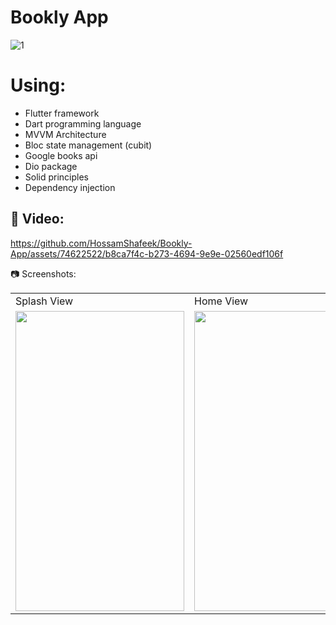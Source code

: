 # Bookly App

![1](https://github.com/HossamShafeek/Bookly-App/assets/74622522/b97969a2-8d94-403d-8f45-394c82114fd1)
# Using:
- Flutter framework
- Dart programming language
- MVVM Architecture
- Bloc state management (cubit)
- Google books api
- Dio package
- Solid principles
- Dependency injection

## 🎥 Video:
https://github.com/HossamShafeek/Bookly-App/assets/74622522/b8ca7f4c-b273-4694-9e9e-02560edf106f

📷 Screenshots:
<table>
  <tr>
     <td>Splash View</td>
     <td>Home View</td>
     <td>Details View</td>
    <td>Preview</td>
     <td>Search View</td>
  </tr>
  <tr>
    <td><img src="https://github.com/HossamShafeek/Bookly-App/assets/74622522/dfae8483-7814-478d-8cb1-6d3ebbf979ea.jpg" width=270 height=480></td>
    <td><img src="https://github.com/HossamShafeek/Bookly-App/assets/74622522/b2a8ce19-6c1c-4d8e-b4a1-56cfbe68c499.jpg" width=270 height=480></td>
    <td><img src="https://github.com/HossamShafeek/Bookly-App/assets/74622522/d8135a10-0099-484d-aecf-46b875da97a7" width=270 height=480></td>
    <td><img src="https://github.com/HossamShafeek/Bookly-App/assets/74622522/20e9f229-0a62-4d0b-b5fe-e82d0568a2ef.jpg" width=270 height=480></td>
    <td><img src="https://github.com/HossamShafeek/Bookly-App/assets/74622522/7092f6df-05ce-42fa-b225-e5a786921e08.jpg" width=270 height=480></td>
  </tr>
 </table>
